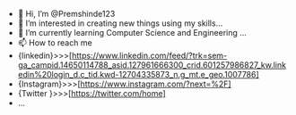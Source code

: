 - 👋 Hi, I’m @Premshinde123
- 👀 I’m interested in creating new things using my skills...
- 🌱 I’m currently learning Computer Science and Engineering ...
- 📫 How to reach me 
- {linkedin}>>>[https://www.linkedin.com/feed/?trk=sem-ga_campid.14650114788_asid.127961666300_crid.601257986827_kw.linkedin%20login_d.c_tid.kwd-12704335873_n.g_mt.e_geo.1007786]
- {Instagram}>>>[https://www.instagram.com/?next=%2F]
- {Twitter }>>>[https://twitter.com/home]
- ...

<!---
Premshinde123/Premshinde123 is a ✨ special ✨ repository because its `README.md` (this file) appears on your GitHub profile.
You can click the Preview link to take a look at your changes.
--->
